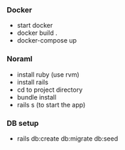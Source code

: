 ### Docker

- start docker
- docker build .
- docker-compose up

### Noraml

- install ruby (use rvm)
- install rails
- cd to project directory
- bundle install
- rails s (to start the app)

### DB setup

- rails db:create db:migrate db:seed
